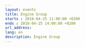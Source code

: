```yaml
---
layout: events
title: Engine Group
starts : 2018-04-25 11:00:00 +0200
ends : 2018-04-25 14:00:00 +0200
url_address:
lang: en
description: Engine Group
---
```



